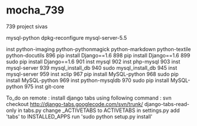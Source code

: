 mocha_739
=========

739 project
sivas


mysql-python
dpkg-reconfigure mysql-server-5.5

 inst python-imaging python-pythonmagick python-markdown python-textile python-docutils
  896  pip install Django==1.6
  898  pip install Django==1.6
  899  sudo pip install Django==1.6
  901  inst mysql
  902  inst php-mysql
  903  inst mysql-server
  939  mysql_install_db
  940  sudo mysql_install_db
  945  inst mysql-server
  959  inst xclip
  967  pip install MySQL-python
  968  sudo pip install MySQL-python
  969  inst python-mysqldb
  970  sudo pip install MySQL-python
  975  inst git-core



To_do on remote :
install django tabs using following command :
svn checkout http://django-tabs.googlecode.com/svn/trunk/ django-tabs-read-only
in tabs.py change _ACTIVETABS to ACTIVETABS
in settings.py add 'tabs' to INSTALLED_APPS
run 'sudo python setup.py install'

